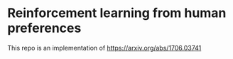 # Reinforcement learning from human preferences

This repo is an implementation of https://arxiv.org/abs/1706.03741
